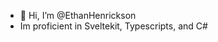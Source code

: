 - 👋 Hi, I’m @EthanHenrickson
- Im proficient in Sveltekit, Typescripts, and C#

<!---
EthanHenrickson/EthanHenrickson is a ✨ special ✨ repository because its `README.md` (this file) appears on your GitHub profile.
You can click the Preview link to take a look at your changes.
--->
